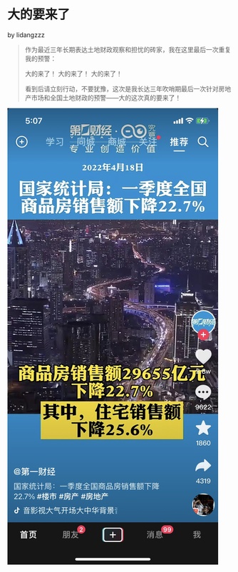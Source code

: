 # 大的要来了

by lidangzzz

> 作为最近三年长期表达土地财政观察和担忧的砖家，我在这里最后一次重复我的预警：
> 
> 大的来了！
> 大的来了！
> 大的来了！
> 
> 看到后请立刻行动，不要犹豫，这次是我长达三年吹哨期最后一次针对房地产市场和全国土地财政的预警——大的这次真的要来了！

![大的要来了](大的要来了.jpg)
